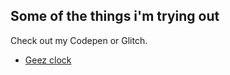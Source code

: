 ## Some of the things i'm trying out

Check out my Codepen or Glitch.

*  [Geez clock](https://editor.p5js.org/miki_tebe/full/CEEyU2I6L)
